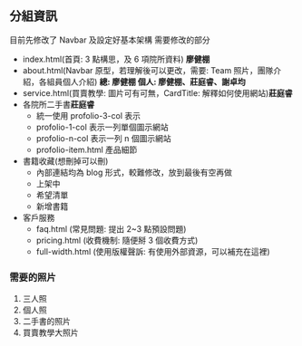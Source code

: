 ## 分組資訊

目前先修改了 Navbar 及設定好基本架構
需要修改的部分

- index.html(首頁: 3 點構思，及 6 項院所資料) **廖健棚**
- about.html(Navbar 原型，若理解後可以更改，需要: Team 照片，團隊介紹，各組員個人介紹) **總: 廖健棚 個人: 廖健棚、莊庭睿、謝卓均**
- service.html(買賣教學: 圖片可有可無，CardTitle: 解釋如何使用網站)**莊庭睿**
- 各院所二手書**莊庭睿**
  - 統一使用 profolio-3-col 表示
  - profolio-1-col 表示一列單個圖示網站
  - profolio-n-col 表示一列 n 個圖示網站
  - profolio-item.html 產品細節
- 書籍收藏(想刪掉可以刪)
  - 內部連結均為 blog 形式，較難修改，放到最後有空再做
  - 上架中
  - 希望清單
  - 新增書籍
- 客戶服務
  - faq.html (常見問題: 提出 2~3 點預設問題)
  - pricing.html (收費機制: 隨便掰 3 個收費方式)
  - full-width.html (使用版權聲訴: 有使用外部資源，可以補充在這裡)

### 需要的照片

1. 三人照
2. 個人照
3. 二手書的照片
4. 買賣教學大照片
